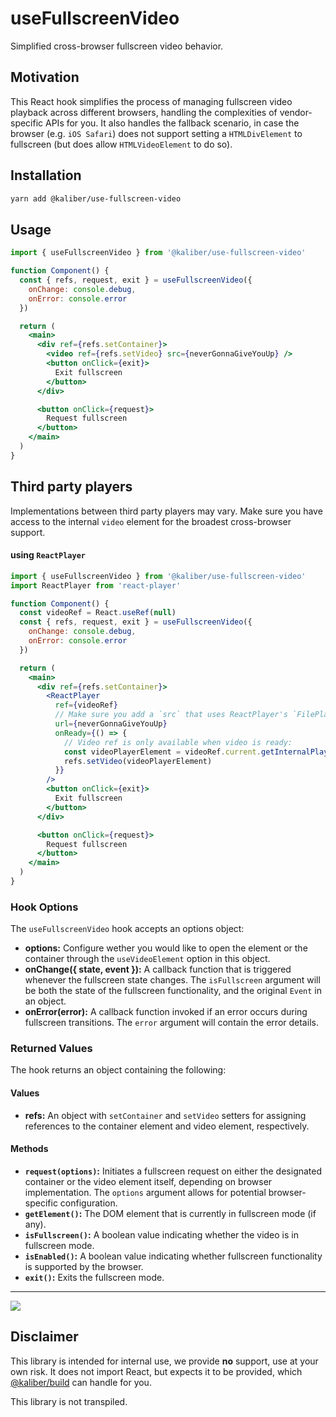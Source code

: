 # useFullscreenVideo
Simplified cross-browser fullscreen video behavior.

## Motivation
This React hook simplifies the process of managing fullscreen video playback across different browsers, handling the complexities of vendor-specific APIs for you. It also handles the fallback scenario, in case the browser (e.g. `iOS Safari`) does not support setting a `HTMLDivElement` to fullscreen (but does allow `HTMLVideoElement` to do so).

## Installation
```bash
yarn add @kaliber/use-fullscreen-video
```

## Usage
```jsx
import { useFullscreenVideo } from '@kaliber/use-fullscreen-video'

function Component() {
  const { refs, request, exit } = useFullscreenVideo({
    onChange: console.debug,
    onError: console.error
  })

  return (
    <main>
      <div ref={refs.setContainer}>
        <video ref={refs.setVideo} src={neverGonnaGiveYouUp} />
        <button onClick={exit}>
          Exit fullscreen
        </button>
      </div>

      <button onClick={request}>
        Request fullscreen
      </button>
    </main>
  )
}
```

## Third party players
Implementations between third party players may vary. 
Make sure you have access to the internal `video` element for the broadest cross-browser support.

#### using `ReactPlayer`
```jsx
import { useFullscreenVideo } from '@kaliber/use-fullscreen-video'
import ReactPlayer from 'react-player'

function Component() {
  const videoRef = React.useRef(null)
  const { refs, request, exit } = useFullscreenVideo({
    onChange: console.debug,
    onError: console.error
  })

  return (
    <main>
      <div ref={refs.setContainer}>
        <ReactPlayer 
          ref={videoRef} 
          // Make sure you add a `src` that uses ReactPlayer's `FilePlayer`:
          url={neverGonnaGiveYouUp} 
          onReady={() => {
            // Video ref is only available when video is ready:
            const videoPlayerElement = videoRef.current.getInternalPlayer()
            refs.setVideo(videoPlayerElement)
          }}
        />
        <button onClick={exit}>
          Exit fullscreen
        </button>
      </div>

      <button onClick={request}>
        Request fullscreen
      </button>
    </main>
  )
}
```

### Hook Options
The `useFullscreenVideo` hook accepts an options object:

* **options:** Configure wether you would like to open the element or the container through the `useVideoElement` option in this object.
* **onChange({ state, event }):** A callback function that is triggered whenever the fullscreen state changes. The `isFullscreen` argument will be both the state of the fullscreen functionality, and the original `Event` in an object.
* **onError(error):** A callback function invoked if an error occurs during fullscreen transitions. The `error` argument will contain the error details.

### Returned Values

The hook returns an object containing the following:

#### Values
* **refs:** An object with `setContainer` and `setVideo` setters for assigning references to the container element and video element, respectively.

#### Methods
* **`request(options)`:** Initiates a fullscreen request on either the designated container or the video element itself, depending on browser implementation. The `options` argument allows for potential browser-specific configuration.
* **`getElement()`:** The DOM element that is currently in fullscreen mode (if any).
* **`isFullscreen()`:** A boolean value indicating whether the video is in fullscreen mode.
* **`isEnabled()`:** A boolean value indicating whether fullscreen functionality is supported by the browser.
* **`exit()`:** Exits the fullscreen mode.

---
 
![](https://media.giphy.com/media/v1.Y2lkPTc5MGI3NjExODBxajhkc2g1Y3dpaGY1ZWZ5NzAwdnV3eXJpY3pxaWVhMHRodmYyMyZlcD12MV9pbnRlcm5hbF9naWZfYnlfaWQmY3Q9Zw/l4pThMAKS4BOtz8d2/giphy.gif)

## Disclaimer
This library is intended for internal use, we provide __no__ support, use at your own risk. It does not import React, but expects it to be provided, which [@kaliber/build](https://kaliberjs.github.io/build/) can handle for you.

This library is not transpiled.
